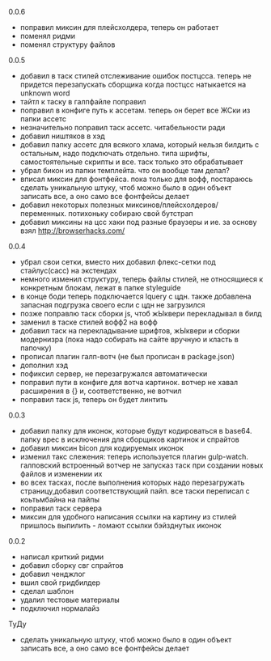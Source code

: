 0.0.6

- поправил миксин для плейсхолдера, теперь он работает
- поменял ридми
- поменял структуру файлов

0.0.5

- добавил в таск стилей отслеживание ошибок постцсса. теперь не придется перезапускать сборщика когда постцсс натыкается на unknown word
- тайтл к таску в галпфайле поправил
- поправил в конфиге путь к ассетам. теперь он берет все ЖСки из папки ассетс
- незначительно поправил таск ассетс. читабельности ради
- добавил ништяков в хэд
- добавил папку ассетс для всякого хлама, который нельзя билдить с остальным, надо подключать отдельно. типа шрифты, самостоятельные скрипты и все. таск только это обрабатывает
- убрал бикон из папки темплейта. что он вообще там делал?
- вписал миксин для фонтфейса. пока только для вофф, постараюсь сделать уникальную штуку, чтоб можно было в один объект записать все, а оно само все фонтфейсы делает
- добавил некоторых полезных миксинов/плейсхолдеров/переменных. потихоньку собираю свой бутстрап
- добавил миксины на цсс хаки под разные браузеры и ие. за основу взял http://browserhacks.com/

0.0.4

- убрал свои сетки, вместо них добавил флекс-сетки под стайлус(сасс) на экстендах
- немного изменил структуру, теперь файлы стилей, не относящиеся к конкретным блокам, лежат в папке styleguide
- в конце боди теперь подключается lquery с цдн. также добавлена запасная подгрузка своего если с цдн не загрузился
- позже поправлю таск сборки js, чтоб жЫквери перекладывал в билд
- заменил в таске стилей вофф2 на вофф
- добавил таск на перекладывание шрифтов, жЫквери и сборки модернизра (пока надо собирать на сайте вручную и класть в папочку)
- прописал плагин галп-вотч (не был прописан в package.json)
- дополнил хэд
- пофиксил сервер, не перезагружался автоматически
- поправил пути в конфиге для вотча картинок. вотчер не хавал расширения в {} и, соответственно, не вотчил
- поправил таск js, теперь он будет линтить

0.0.3

- добавил папку для иконок, которые будут кодироваться в base64. папку врес в исключения для сборщиков картинок и спрайтов
- добавил миксин bicon для кодируемых иконок
- изменил такс слежения: теперь используется плагин gulp-watch.
галповский встроенный вотчер не запусказ таск при создании новых файлов и изменении их
- во всех тасках, после выполнения которых надо перезагружать страницу,добавил соответствующий пайп. все таски переписал с коьтьмбайна на пайпы
- поправил таск сервера
- миксин для удобного написания ссылки на картину из стилей пришлось выпилить - ломают ссылки бэйзднутых иконок

0.0.2

- написал криткий ридми
- добавил сборку свг спрайтов
- добавил ченджлог
- вшил свой гридбилдер
- сделал шаблон
- удалил тестовые материалы
- подключил нормалайз

ТуДу
- сделать уникальную штуку, чтоб можно было в один объект записать все, а оно само все фонтфейсы делает